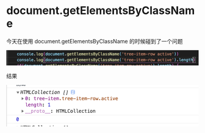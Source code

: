 <!--
 * @Author: your name
 * @Date: 2020-10-19 14:15:36
 * @LastEditTime: 2020-10-19 14:27:52
 * @LastEditors: Please set LastEditors
 * @Description: In User Settings Edit
 * @FilePath: /Blog/问题/document.getElementsByClassName 的问题.md
-->
# document.getElementsByClassName

今天在使用 document.getElementsByClassName 的时候碰到了一个问题

![document.getElementsByClassName()](https://raw.githubusercontent.com/Tongshisan/Blog/master/img/document.getElementsByClassName0.png)

结果

![document.getElementsByClassName()](https://raw.githubusercontent.com/Tongshisan/Blog/master/img/document.getElementsByClassName1.png)
